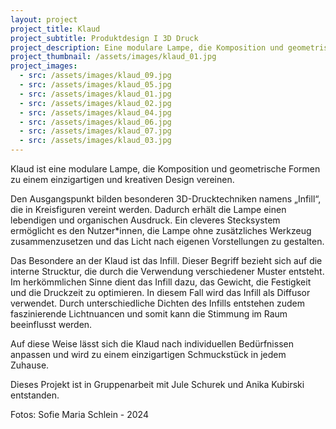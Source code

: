```yaml
---
layout: project
project_title: Klaud
project_subtitle: Produktdesign I 3D Druck
project_description: Eine modulare Lampe, die Komposition und geometrische Formen zu einem einzigartigen und kreativen Design vereinen. Den Ausgangspunkt bilden besonderen 3D-Drucktechniken namens „Infill“. 
project_thumbnail: /assets/images/klaud_01.jpg
project_images:
  - src: /assets/images/klaud_09.jpg
  - src: /assets/images/klaud_05.jpg
  - src: /assets/images/klaud_01.jpg
  - src: /assets/images/klaud_02.jpg
  - src: /assets/images/klaud_04.jpg
  - src: /assets/images/klaud_06.jpg
  - src: /assets/images/klaud_07.jpg
  - src: /assets/images/klaud_03.jpg
---
```

Klaud ist eine modulare Lampe, die Komposition und geometrische Formen zu einem einzigartigen und kreativen Design vereinen. 

Den Ausgangspunkt bilden besonderen 3D-Drucktechniken namens „Infill“, die in Kreisfiguren vereint werden. Dadurch erhält die Lampe einen lebendigen und organischen Ausdruck. Ein cleveres Stecksystem ermöglicht es den Nutzer*innen, die Lampe ohne zusätzliches Werkzeug zusammenzusetzen und das Licht nach eigenen Vorstellungen zu gestalten.

Das Besondere an der Klaud ist das Infill. Dieser Begriff bezieht sich auf die interne Strucktur, die durch die Verwendung verschiedener Muster entsteht. Im herkömmlichen Sinne dient das Infill dazu, das Gewicht, die Festigkeit und die Druckzeit zu optimieren. In diesem Fall wird das Infill als Diffusor verwendet. Durch unterschiedliche Dichten des Infills entstehen zudem faszinierende Lichtnuancen und somit kann die Stimmung im Raum beeinflusst werden.

Auf diese Weise lässt sich die Klaud nach individuellen Bedürfnissen anpassen und wird zu einem einzigartigen Schmuckstück in jedem Zuhause.

Dieses Projekt ist in Gruppenarbeit mit Jule Schurek und Anika Kubirski entstanden. 

Fotos: Sofie Maria Schlein - 2024
